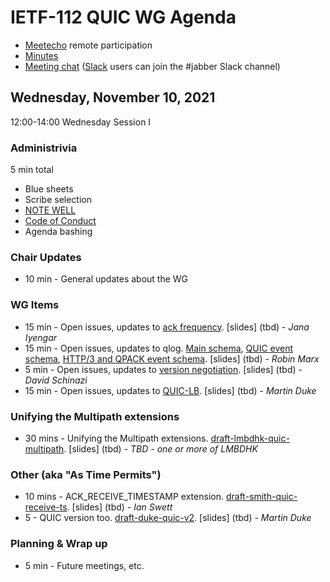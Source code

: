# IETF-112 QUIC WG Agenda

* [Meetecho](https://meetings.conf.meetecho.com/ietf112/?group=quic) remote participation
* [Minutes](https://codimd.ietf.org/notes-ietf-112-quic)
* [Meeting chat](xmpp:quic@jabber.ietf.org?join) ([Slack](https://quicdev.slack.com/) users can join the #jabber Slack channel)

## Wednesday, November 10, 2021

12:00-14:00 Wednesday Session I

### Administrivia

5 min total

* Blue sheets
* Scribe selection
* [NOTE WELL](https://www.ietf.org/about/note-well.html)
* [Code of Conduct](https://www.rfc-editor.org/rfc/rfc7154.html)
* Agenda bashing

### Chair Updates
* 10 min - General updates about the WG


### WG Items
* 15 min - Open issues, updates to [ack frequency](https://github.com/quicwg/ack-frequency). [slides] (tbd) - *Jana Iyengar*
* 15 min - Open issues, updates to qlog. [Main schema](https://datatracker.ietf.org/doc/html/draft-ietf-quic-qlog-main-schema), [QUIC event schema](https://datatracker.ietf.org/doc/html/draft-ietf-quic-qlog-quic-events), [HTTP/3 and QPACK event schema](https://quicwg.github.io/qlog/#go.draft-ietf-quic-qlog-h3-events.html). [slides] (tbd) - *Robin Marx*
* 5 min - Open issues, updates to [version negotiation](https://datatracker.ietf.org/doc/draft-ietf-quic-version-negotiation/). [slides] (tbd) - *David Schinazi*
* 15 min - Open issues, updates to [QUIC-LB](https://datatracker.ietf.org/doc/draft-ietf-quic-load-balancers). [slides] (tbd) - *Martin Duke*

### Unifying the Multipath extensions
* 30 mins - Unifying the Multipath extensions. [draft-lmbdhk-quic-multipath](https://datatracker.ietf.org/doc/draft-lmbdhk-quic-multipath/). [slides] (tbd) - *TBD - one or more of LMBDHK*

### Other (aka "As Time Permits")
* 10 mins - ACK_RECEIVE_TIMESTAMP extension. [draft-smith-quic-receive-ts](https://datatracker.ietf.org/doc/draft-smith-quic-receive-ts/). [slides] (tbd) - *Ian Swett*
* 5 - QUIC version too. [draft-duke-quic-v2](https://datatracker.ietf.org/doc/draft-duke-quic-v2/). [slides] (tbd) - *Martin Duke*

### Planning & Wrap up

* 5 min - Future meetings, etc.
